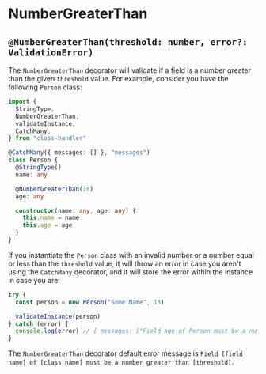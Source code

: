 # NumberGreaterThan

## `@NumberGreaterThan(threshold: number, error?: ValidationError)`

The `NumberGreaterThan` decorator will validate if a field is a number greater than the given `threshold` value. For example, consider you have the following `Person` class:

```typescript
import {
  StringType,
  NumberGreaterThan,
  validateInstance,
  CatchMany,
} from "class-handler"

@CatchMany({ messages: [] }, "messages")
class Person {
  @StringType()
  name: any

  @NumberGreaterThan(18)
  age: any

  constructor(name: any, age: any) {
    this.name = name
    this.age = age
  }
}
```

If you instantiate the `Person` class with an invalid number or a number equal or less than the `threshold` value, it will throw an error in case you aren't using the `CatchMany` decorator, and it will store the error within the instance in case you are:

```typescript
try {
  const person = new Person("Some Name", 18)

  validateInstance(person)
} catch (error) {
  console.log(error) // { messages: ["Field age of Person must be a number greater than 18"] }
}
```

The `NumberGreaterThan` decorator default error message is `Field [field name] of [class name] must be a number greater than [threshold]`.
